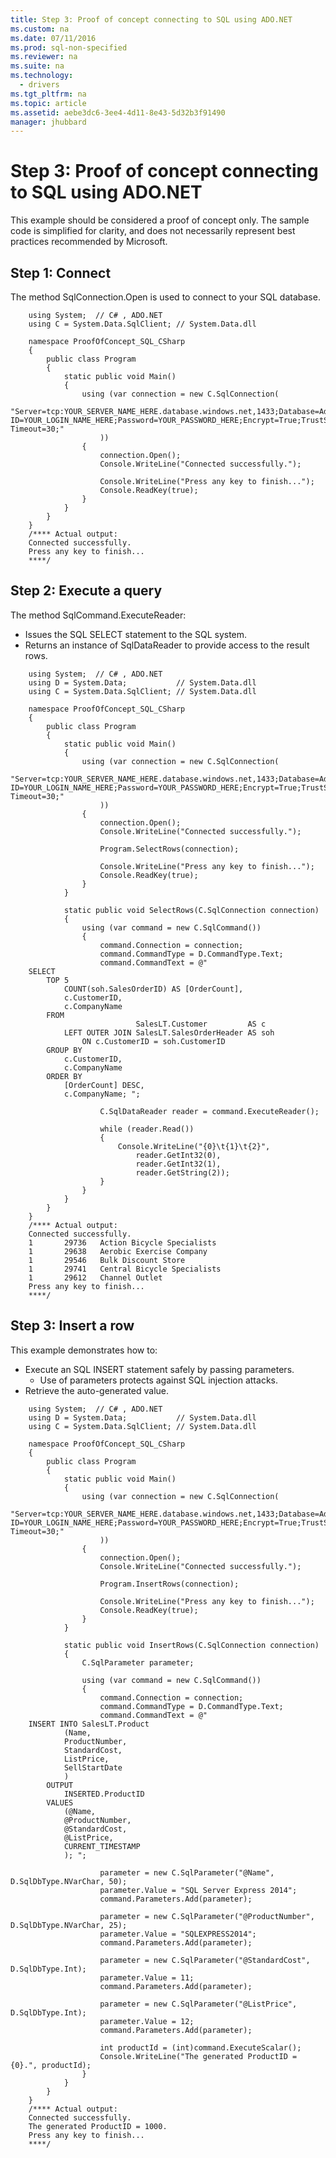```yaml
---
title: Step 3: Proof of concept connecting to SQL using ADO.NET
ms.custom: na
ms.date: 07/11/2016
ms.prod: sql-non-specified
ms.reviewer: na
ms.suite: na
ms.technology: 
  - drivers
ms.tgt_pltfrm: na
ms.topic: article
ms.assetid: aebe3dc6-3ee4-4d11-8e43-5d32b3f91490
manager: jhubbard
---
```

# Step 3: Proof of concept connecting to SQL using ADO.NET
  
This example should be considered a proof of concept only. The sample code is simplified for clarity, and does not necessarily represent best practices recommended by Microsoft.  
  
## Step 1: Connect  
  
The method SqlConnection.Open is used to connect to your SQL database.  
  
  
  
```CSharp  
	using System;  // C# , ADO.NET  
	using C = System.Data.SqlClient; // System.Data.dll  
	  
	namespace ProofOfConcept_SQL_CSharp  
	{  
		public class Program  
		{  
			static public void Main()  
			{  
				using (var connection = new C.SqlConnection(  
					"Server=tcp:YOUR_SERVER_NAME_HERE.database.windows.net,1433;Database=AdventureWorksLT;User ID=YOUR_LOGIN_NAME_HERE;Password=YOUR_PASSWORD_HERE;Encrypt=True;TrustServerCertificate=False;Connection Timeout=30;"  
					))  
				{  
					connection.Open();  
					Console.WriteLine("Connected successfully.");  
  
					Console.WriteLine("Press any key to finish...");  
					Console.ReadKey(true);  
				}  
			}  
		}  
	}  
	/**** Actual output:  
	Connected successfully.  
	Press any key to finish...  
	****/  
```  
  
  
  
## Step 2:  Execute a query  
  
The method SqlCommand.ExecuteReader:  
  
- Issues the SQL SELECT statement to the SQL system.  
- Returns an instance of SqlDataReader to provide access to the result rows.  
  
  
  
```CSharp  
	using System;  // C# , ADO.NET  
	using D = System.Data;           // System.Data.dll  
	using C = System.Data.SqlClient; // System.Data.dll  
	  
	namespace ProofOfConcept_SQL_CSharp  
	{  
		public class Program  
		{  
			static public void Main()  
			{  
				using (var connection = new C.SqlConnection(  
					"Server=tcp:YOUR_SERVER_NAME_HERE.database.windows.net,1433;Database=AdventureWorksLT;User ID=YOUR_LOGIN_NAME_HERE;Password=YOUR_PASSWORD_HERE;Encrypt=True;TrustServerCertificate=False;Connection Timeout=30;"  
					))  
				{  
					connection.Open();  
					Console.WriteLine("Connected successfully.");  
	  
					Program.SelectRows(connection);  
	  
					Console.WriteLine("Press any key to finish...");  
					Console.ReadKey(true);  
				}  
			}  
	  
			static public void SelectRows(C.SqlConnection connection)  
			{  
				using (var command = new C.SqlCommand())  
				{  
					command.Connection = connection;  
					command.CommandType = D.CommandType.Text;  
					command.CommandText = @"  
	SELECT  
		TOP 5  
			COUNT(soh.SalesOrderID) AS [OrderCount],  
			c.CustomerID,  
			c.CompanyName  
		FROM  
							SalesLT.Customer         AS c  
			LEFT OUTER JOIN SalesLT.SalesOrderHeader AS soh  
				ON c.CustomerID = soh.CustomerID  
		GROUP BY  
			c.CustomerID,  
			c.CompanyName  
		ORDER BY  
			[OrderCount] DESC,  
			c.CompanyName; ";  
	  
					C.SqlDataReader reader = command.ExecuteReader();  
	  
					while (reader.Read())  
					{  
						Console.WriteLine("{0}\t{1}\t{2}",  
							reader.GetInt32(0),  
							reader.GetInt32(1),  
							reader.GetString(2));  
					}  
				}  
			}  
		}  
	}  
	/**** Actual output:  
	Connected successfully.  
	1       29736   Action Bicycle Specialists  
	1       29638   Aerobic Exercise Company  
	1       29546   Bulk Discount Store  
	1       29741   Central Bicycle Specialists  
	1       29612   Channel Outlet  
	Press any key to finish...  
	****/  
```  
  
  
  
## Step 3: Insert a row  
  
  
This example demonstrates how to:  
  
- Execute an SQL INSERT statement safely by passing parameters.  
  - Use of parameters protects against SQL injection attacks.  
- Retrieve the auto-generated value.  
  
  
  
```CSharp  
	using System;  // C# , ADO.NET  
	using D = System.Data;           // System.Data.dll  
	using C = System.Data.SqlClient; // System.Data.dll  
	  
	namespace ProofOfConcept_SQL_CSharp  
	{  
		public class Program  
		{  
			static public void Main()  
			{  
				using (var connection = new C.SqlConnection(  
					"Server=tcp:YOUR_SERVER_NAME_HERE.database.windows.net,1433;Database=AdventureWorksLT;User ID=YOUR_LOGIN_NAME_HERE;Password=YOUR_PASSWORD_HERE;Encrypt=True;TrustServerCertificate=False;Connection Timeout=30;"  
					))  
				{  
					connection.Open();  
					Console.WriteLine("Connected successfully.");  
	  
					Program.InsertRows(connection);  
	  
					Console.WriteLine("Press any key to finish...");  
					Console.ReadKey(true);  
				}  
			}  
	  
			static public void InsertRows(C.SqlConnection connection)  
			{  
				C.SqlParameter parameter;  
	  
				using (var command = new C.SqlCommand())  
				{  
					command.Connection = connection;  
					command.CommandType = D.CommandType.Text;  
					command.CommandText = @"  
	INSERT INTO SalesLT.Product  
			(Name,  
			ProductNumber,  
			StandardCost,  
			ListPrice,  
			SellStartDate  
			)  
		OUTPUT  
			INSERTED.ProductID  
		VALUES  
			(@Name,  
			@ProductNumber,  
			@StandardCost,  
			@ListPrice,  
			CURRENT_TIMESTAMP  
			); ";  
	  
					parameter = new C.SqlParameter("@Name", D.SqlDbType.NVarChar, 50);  
					parameter.Value = "SQL Server Express 2014";  
					command.Parameters.Add(parameter);  
	  
					parameter = new C.SqlParameter("@ProductNumber", D.SqlDbType.NVarChar, 25);  
					parameter.Value = "SQLEXPRESS2014";  
					command.Parameters.Add(parameter);  
	  
					parameter = new C.SqlParameter("@StandardCost", D.SqlDbType.Int);  
					parameter.Value = 11;  
					command.Parameters.Add(parameter);  
	  
					parameter = new C.SqlParameter("@ListPrice", D.SqlDbType.Int);  
					parameter.Value = 12;  
					command.Parameters.Add(parameter);  
	  
					int productId = (int)command.ExecuteScalar();  
					Console.WriteLine("The generated ProductID = {0}.", productId);  
				}  
			}  
		}  
	}  
	/**** Actual output:  
	Connected successfully.  
	The generated ProductID = 1000.  
	Press any key to finish...  
	****/  
```  
  
